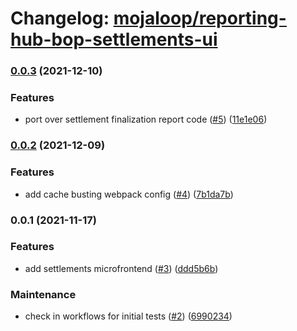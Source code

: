 # Changelog: [mojaloop/reporting-hub-bop-settlements-ui](https://github.com/mojaloop/reporting-hub-bop-settlements-ui)
### [0.0.3](https://github.com/mojaloop/reporting-hub-bop-settlements-ui/compare/v0.0.2...v0.0.3) (2021-12-10)


### Features

* port over settlement finalization report code ([#5](https://github.com/mojaloop/reporting-hub-bop-settlements-ui/issues/5)) ([11e1e06](https://github.com/mojaloop/reporting-hub-bop-settlements-ui/commit/11e1e06d0ba882ae276448259b4ca25f69ac9849))

### [0.0.2](https://github.com/mojaloop/reporting-hub-bop-settlements-ui/compare/v0.0.1...v0.0.2) (2021-12-09)


### Features

* add cache busting webpack config ([#4](https://github.com/mojaloop/reporting-hub-bop-settlements-ui/issues/4)) ([7b1da7b](https://github.com/mojaloop/reporting-hub-bop-settlements-ui/commit/7b1da7b25c6019136caef21e5344bcf9d49198f7))

### 0.0.1 (2021-11-17)


### Features

* add settlements microfrontend  ([#3](https://github.com/mojaloop/reporting-hub-bop-settlements-ui/issues/3)) ([ddd5b6b](https://github.com/mojaloop/reporting-hub-bop-settlements-ui/commit/ddd5b6b0c96ce923b9cd00074aec25471fd63598))


### Maintenance

* check in workflows for initial tests ([#2](https://github.com/mojaloop/reporting-hub-bop-settlements-ui/issues/2)) ([6990234](https://github.com/mojaloop/reporting-hub-bop-settlements-ui/commit/69902347d921edece07ca43cc6b9d87fc5795599))
